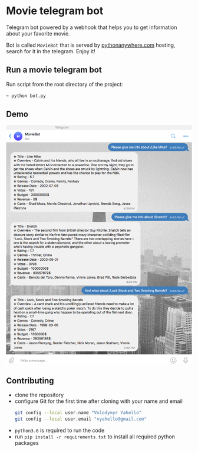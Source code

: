 # Movie telegram bot
Telegram bot powered by a webhook that helps you to get information about your favorite movie.

Bot is called `MovieBot` that is served by [pythonanywhere.com](https://pythonanywhere.com) hosting, search for it in the telegram. Enjoy it!

## Run a movie telegram bot
Run script from the root directory of the project:
```bash
~ python bot.py
```

## Demo
![Screenshot](src/demo/bot.png)

## Contributing
- clone the repository
- configure Git for the first time after cloning with your name and email
  ```bash
  git config --local user.name "Volodymyr Yahello"
  git config --local user.email "vyahello@gmail.com"
  ```
- `python3.6` is required to run the code
- run `pip install -r requirements.txt` to install all required python packages

